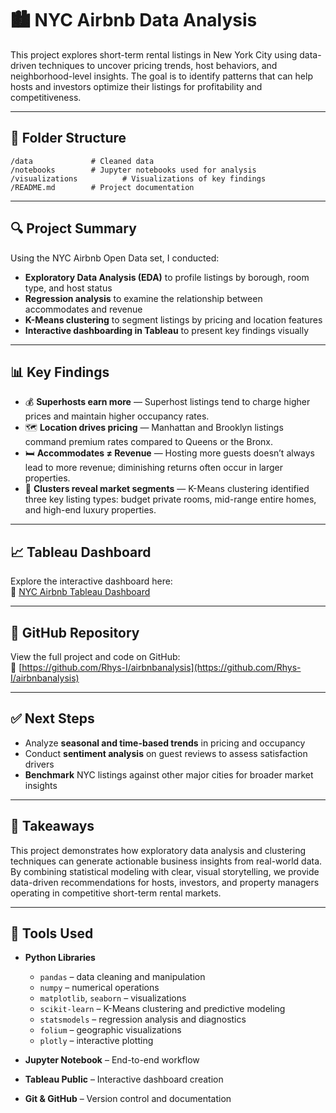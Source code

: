 # 🏙️ NYC Airbnb Data Analysis

This project explores short-term rental listings in New York City using data-driven techniques to uncover pricing trends, host behaviors, and neighborhood-level insights. The goal is to identify patterns that can help hosts and investors optimize their listings for profitability and competitiveness.

---

## 📁 Folder Structure

```
/data             # Cleaned data  
/notebooks        # Jupyter notebooks used for analysis  
/visualizations          # Visualizations of key findings  
/README.md        # Project documentation  
```

---

## 🔍 Project Summary

Using the NYC Airbnb Open Data set, I conducted:

- **Exploratory Data Analysis (EDA)** to profile listings by borough, room type, and host status  
- **Regression analysis** to examine the relationship between accommodates and revenue  
- **K-Means clustering** to segment listings by pricing and location features  
- **Interactive dashboarding in Tableau** to present key findings visually  

---

## 📊 Key Findings

- 💰 **Superhosts earn more** — Superhost listings tend to charge higher prices and maintain higher occupancy rates.  
- 🗺️ **Location drives pricing** — Manhattan and Brooklyn listings command premium rates compared to Queens or the Bronx.  
- 🛏️ **Accommodates ≠ Revenue** — Hosting more guests doesn’t always lead to more revenue; diminishing returns often occur in larger properties.  
- 📌 **Clusters reveal market segments** — K-Means clustering identified three key listing types: budget private rooms, mid-range entire homes, and high-end luxury properties.

---

## 📈 Tableau Dashboard

Explore the interactive dashboard here:  
🔗 [NYC Airbnb Tableau Dashboard](https://public.tableau.com/app/profile/rhys.ingalls/viz/NYCAirbnbDataAnalysis_17507221661720/NYCAirBnbAnalysis?publish=yes)

---

## 📂 GitHub Repository

View the full project and code on GitHub:  
🔗 [https://github.com/Rhys-I/airbnbanalysis](https://github.com/Rhys-I/airbnbanalysis)

---

## ✅ Next Steps

- Analyze **seasonal and time-based trends** in pricing and occupancy  
- Conduct **sentiment analysis** on guest reviews to assess satisfaction drivers  
- **Benchmark** NYC listings against other major cities for broader market insights  

---

## 🧠 Takeaways

This project demonstrates how exploratory data analysis and clustering techniques can generate actionable business insights from real-world data. By combining statistical modeling with clear, visual storytelling, we provide data-driven recommendations for hosts, investors, and property managers operating in competitive short-term rental markets.

---

## 📎 Tools Used

- **Python Libraries**  
  - `pandas` – data cleaning and manipulation  
  - `numpy` – numerical operations  
  - `matplotlib`, `seaborn` – visualizations  
  - `scikit-learn` – K-Means clustering and predictive modeling  
  - `statsmodels` – regression analysis and diagnostics  
  - `folium` – geographic visualizations  
  - `plotly` – interactive plotting  

- **Jupyter Notebook** – End-to-end workflow  
- **Tableau Public** – Interactive dashboard creation  
- **Git & GitHub** – Version control and documentation  
